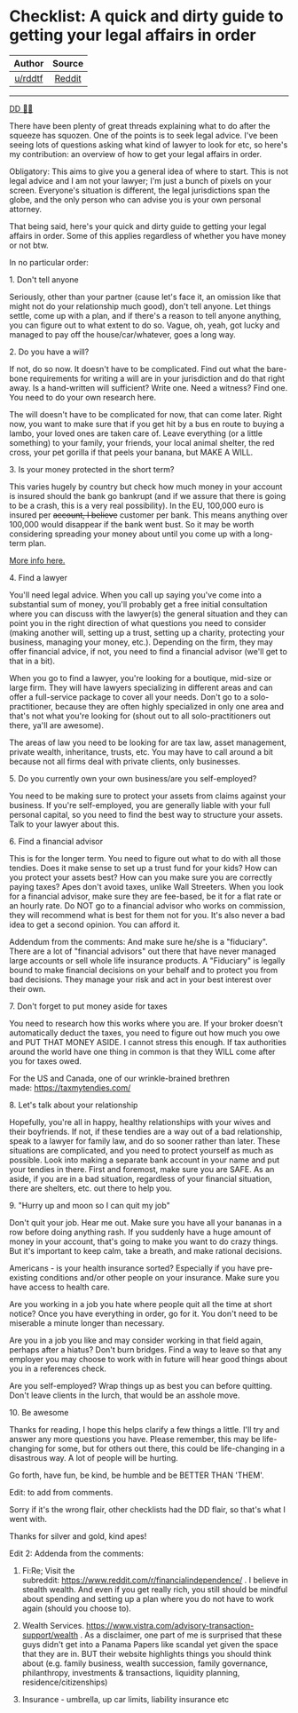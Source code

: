 Checklist: A quick and dirty guide to getting your legal affairs in order
=========================================================================

| Author       | Source       | 
| :-------------: |:-------------:|
|  [u/rddtf](https://www.reddit.com/user/rddtf/) | [Reddit](https://www.reddit.com/r/Superstonk/comments/mtwxuo/checklist_a_quick_and_dirty_guide_to_getting_your/) | 

---


[DD 👨‍🔬](https://www.reddit.com/r/Superstonk/search?q=flair_name%3A%22DD%20%F0%9F%91%A8%E2%80%8D%F0%9F%94%AC%22&restrict_sr=1)

There have been plenty of great threads explaining what to do after the squeeze has squozen. One of the points is to seek legal advice. I've been seeing lots of questions asking what kind of lawyer to look for etc, so here's my contribution: an overview of how to get your legal affairs in order.

Obligatory: This aims to give you a general idea of where to start. This is not legal advice and I am not your lawyer; I'm just a bunch of pixels on your screen. Everyone's situation is different, the legal jurisdictions span the globe, and the only person who can advise you is your own personal attorney.

That being said, here's your quick and dirty guide to getting your legal affairs in order. Some of this applies regardless of whether you have money or not btw.

In no particular order:

1\. Don't tell anyone

Seriously, other than your partner (cause let's face it, an omission like that might not do your relationship much good), don't tell anyone. Let things settle, come up with a plan, and if there's a reason to tell anyone anything, you can figure out to what extent to do so. Vague, oh, yeah, got lucky and managed to pay off the house/car/whatever, goes a long way.

2\. Do you have a will?

If not, do so now. It doesn't have to be complicated. Find out what the bare-bone requirements for writing a will are in your jurisdiction and do that right away. Is a hand-written will sufficient? Write one. Need a witness? Find one. You need to do your own research here.

The will doesn't have to be complicated for now, that can come later. Right now, you want to make sure that if you get hit by a bus en route to buying a lambo, your loved ones are taken care of. Leave everything (or a little something) to your family, your friends, your local animal shelter, the red cross, your pet gorilla if that peels your banana, but MAKE A WILL.

3\. Is your money protected in the short term?

This varies hugely by country but check how much money in your account is insured should the bank go bankrupt (and if we assure that there is going to be a crash, this is a very real possibility). In the EU, 100,000 euro is insured per ~~account, I believe~~ customer per bank. This means anything over 100,000 would disappear if the bank went bust. So it may be worth considering spreading your money about until you come up with a long-term plan.

[More info here.](https://ec.europa.eu/info/business-economy-euro/banking-and-finance/financial-supervision-and-risk-management/managing-risks-banks-and-financial-institutions/deposit-guarantee-schemes_en)

4. Find a lawyer

You'll need legal advice. When you call up saying you've come into a substantial sum of money, you'll probably get a free initial consultation where you can discuss with the lawyer(s) the general situation and they can point you in the right direction of what questions you need to consider (making another will, setting up a trust, setting up a charity, protecting your business, managing your money, etc.). Depending on the firm, they may offer financial advice, if not, you need to find a financial advisor (we'll get to that in a bit).

When you go to find a lawyer, you're looking for a boutique, mid-size or large firm. They will have lawyers specializing in different areas and can offer a full-service package to cover all your needs. Don't go to a solo-practitioner, because they are often highly specialized in only one area and that's not what you're looking for (shout out to all solo-practitioners out there, ya'll are awesome).

The areas of law you need to be looking for are tax law, asset management, private wealth, inheritance, trusts, etc. You may have to call around a bit because not all firms deal with private clients, only businesses.

5\. Do you currently own your own business/are you self-employed?

You need to be making sure to protect your assets from claims against your business. If you're self-employed, you are generally liable with your full personal capital, so you need to find the best way to structure your assets. Talk to your lawyer about this.

6\. Find a financial advisor

This is for the longer term. You need to figure out what to do with all those tendies. Does it make sense to set up a trust fund for your kids? How can you protect your assets best? How can you make sure you are correctly paying taxes? Apes don't avoid taxes, unlike Wall Streeters. When you look for a financial advisor, make sure they are fee-based, be it for a flat rate or an hourly rate. Do NOT go to a financial advisor who works on commission, they will recommend what is best for them not for you. It's also never a bad idea to get a second opinion. You can afford it.

Addendum from the comments: And make sure he/she is a "fiduciary". There are a lot of "financial advisors" out there that have never managed large accounts or sell whole life insurance products. A "Fiduciary" is legally bound to make financial decisions on your behalf and to protect you from bad decisions. They manage your risk and act in your best interest over their own.

7\. Don't forget to put money aside for taxes

You need to research how this works where you are. If your broker doesn't automatically deduct the taxes, you need to figure out how much you owe and PUT THAT MONEY ASIDE. I cannot stress this enough. If tax authorities around the world have one thing in common is that they WILL come after you for taxes owed.

For the US and Canada, one of our wrinkle-brained brethren made: <https://taxmytendies.com/>

8\. Let's talk about your relationship

Hopefully, you're all in happy, healthy relationships with your wives and their boyfriends. If not, if these tendies are a way out of a bad relationship, speak to a lawyer for family law, and do so sooner rather than later. These situations are complicated, and you need to protect yourself as much as possible. Look into making a separate bank account in your name and put your tendies in there. First and foremost, make sure you are SAFE. As an aside, if you are in a bad situation, regardless of your financial situation, there are shelters, etc. out there to help you.

9\. "Hurry up and moon so I can quit my job"

Don't quit your job. Hear me out. Make sure you have all your bananas in a row before doing anything rash. If you suddenly have a huge amount of money in your account, that's going to make you want to do crazy things. But it's important to keep calm, take a breath, and make rational decisions.

Americans - is your health insurance sorted? Especially if you have pre-existing conditions and/or other people on your insurance. Make sure you have access to health care.

Are you working in a job you hate where people quit all the time at short notice? Once you have everything in order, go for it. You don't need to be miserable a minute longer than necessary.

Are you in a job you like and may consider working in that field again, perhaps after a hiatus? Don't burn bridges. Find a way to leave so that any employer you may choose to work with in future will hear good things about you in a references check.

Are you self-employed? Wrap things up as best you can before quitting. Don't leave clients in the lurch, that would be an asshole move.

10\. Be awesome

Thanks for reading, I hope this helps clarify a few things a little. I'll try and answer any more questions you have. Please remember, this may be life-changing for some, but for others out there, this could be life-changing in a disastrous way. A lot of people will be hurting.

Go forth, have fun, be kind, be humble and be BETTER THAN 'THEM'.

Edit: to add from comments.

Sorry if it's the wrong flair, other checklists had the DD flair, so that's what I went with.

Thanks for silver and gold, kind apes!

Edit 2: Addenda from the comments:

1.  Fi:Re; Visit the subreddit: <https://www.reddit.com/r/financialindependence/> . I believe in stealth wealth. And even if you get really rich, you still should be mindful about spending and setting up a plan where you do not have to work again (should you choose to).

2.  Wealth Services. <https://www.vistra.com/advisory-transaction-support/wealth> . As a disclaimer, one part of me is surprised that these guys didn't get into a Panama Papers like scandal yet given the space that they are in. BUT their website highlights things you should think about (e.g. family business, wealth succession, family governance, philanthropy, investments & transactions, liquidity planning, residence/citizenships)

3.  Insurance - umbrella, up car limits, liability insurance etc
